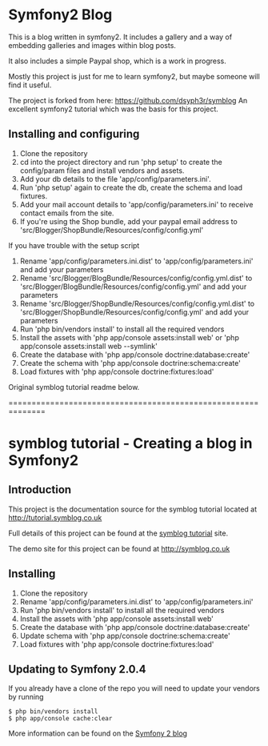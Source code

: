 # Symfony2 Blog

This is a blog written in symfony2. It includes a gallery and a way of embedding galleries and images within blog posts.

It also includes a simple Paypal shop, which is a work in progress.

Mostly this project is just for me to learn symfony2, but maybe someone will find it useful.

The project is forked from here: https://github.com/dsyph3r/symblog
An excellent symfony2 tutorial which was the basis for this project.

## Installing and configuring

 1. Clone the repository
 2. cd into the project directory and run 'php setup' to create the config/param files and install vendors and assets.
 3. Add your db details to the file 'app/config/parameters.ini'.
 4. Run 'php setup' again to create the db, create the schema and load fixtures.
 5. Add your mail account details to 'app/config/parameters.ini' to receive contact emails from the site.
 6. If you're using the Shop bundle, add your paypal email address to 'src/Blogger/ShopBundle/Resources/config/config.yml'
 

 If you have trouble with the setup script
 
 1. Rename 'app/config/parameters.ini.dist' to 'app/config/parameters.ini' and add your parameters
 2. Rename 'src/Blogger/BlogBundle/Resources/config/config.yml.dist' to 'src/Blogger/BlogBundle/Resources/config/config.yml' and add your parameters
 3. Rename 'src/Blogger/ShopBundle/Resources/config/config.yml.dist' to 'src/Blogger/ShopBundle/Resources/config/config.yml' and add your parameters
 4. Run 'php bin/vendors install' to install all the required vendors
 5. Install the assets with 'php app/console assets:install web' or  'php app/console assets:install web --symlink'
 6. Create the database with 'php app/console doctrine:database:create'
 7. Create the schema with 'php app/console doctrine:schema:create'
 8. Load fixtures with 'php app/console doctrine:fixtures:load'


Original symblog tutorial readme below.

==============================================================

# symblog tutorial - Creating a blog in Symfony2

## Introduction

This project is the documentation source for the symblog tutorial located at
http://tutorial.symblog.co.uk

Full details of this project can be found at the
[symblog tutorial](http://tutorial.symblog.co.uk) site.

The demo site for this project can be found at http://symblog.co.uk

## Installing

 1. Clone the repository
 2. Rename 'app/config/parameters.ini.dist' to 'app/config/parameters.ini'
 3. Run 'php bin/vendors install' to install all the required vendors
 4. Install the assets with 'php app/console assets:install web'
 5. Create the database with 'php app/console doctrine:database:create'
 6. Update schema with 'php app/console doctrine:schema:create'
 7. Load fixtures with 'php app/console doctrine:fixtures:load'

## Updating to Symfony 2.0.4

If you already have a clone of the repo you will need to update your vendors by running

```
$ php bin/vendors install
$ php app/console cache:clear
```

More information can be found on the [Symfony 2 blog](http://symfony.com/blog)

